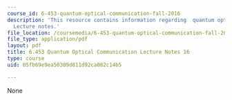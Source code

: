 ```yaml
---
course_id: 6-453-quantum-optical-communication-fall-2016
description: 'This resource contains information regarding  quantum optical communication:
  Lecture notes.'
file_location: /coursemedia/6-453-quantum-optical-communication-fall-2016/05fb69e9ea50309d811d92ca082c14b5_MIT6_453F16_Lect16.pdf
file_type: application/pdf
layout: pdf
title: 6.453 Quantum Optical Communication Lecture Notes 16
type: course
uid: 05fb69e9ea50309d811d92ca082c14b5

---
```

None